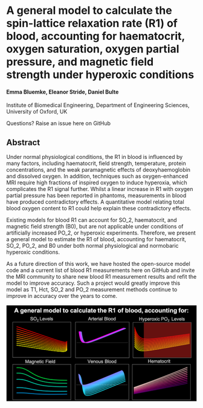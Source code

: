 
 
# A general model to calculate the spin-lattice relaxation rate (R1) of blood, accounting for haematocrit, oxygen saturation, oxygen partial pressure, and magnetic field strength under hyperoxic conditions

#### Emma Bluemke, Eleanor Stride, Daniel Bulte

Institute of Biomedical Engineering, Department of Engineering Sciences, University of Oxford, UK

Questions? Raise an issue here on GitHub

## Abstract

Under normal physiological conditions, the R1 in blood is influenced by many factors, including haematocrit, field strength, temperature, protein concentrations, and the weak paramagnetic effects of deoxyhaemoglobin and dissolved oxygen. In addition, techniques such as oxygen-enhanced MRI require high fractions of inspired oxygen to induce hyperoxia, which complicates the R1 signal further. Whilst a linear increase in R1 with oxygen partial pressure has been reported in phantoms, measurements in blood have produced contradictory effects. A quantitative model relating total blood oxygen content to R1 could help explain these contradictory effects. 
 
Existing models for blood R1 can account for SO_2, haematocrit, and magnetic field strength (B0), but are not applicable under conditions of artificially increased PO_2, or hyperoxic experiments. Therefore, we present a general model to estimate the R1 of blood, accounting for haematocrit, SO_2, PO_2, and B0 under both normal physiological and normobaric hyperoxic conditions.

As a future direction of this work, we have hosted the open-source model code and a current list of blood R1 measurements here on GitHub and invite the MRI community to share new blood R1 measurement results and refit the model to improve accuracy. Such a project would greatly improve this model as T1, Hct, SO_2 and PO_2 measurement methods continue to improve in accuracy over the years to come. 

![](bloodbanner.png)
